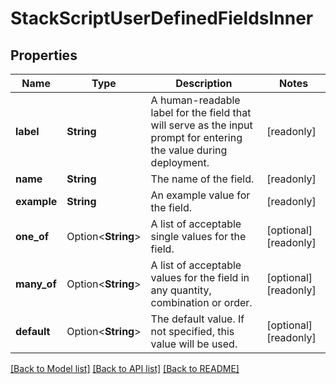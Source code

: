 # StackScriptUserDefinedFieldsInner

## Properties

Name | Type | Description | Notes
------------ | ------------- | ------------- | -------------
**label** | **String** | A human-readable label for the field that will serve as the input prompt for entering the value during deployment.  | [readonly]
**name** | **String** | The name of the field.  | [readonly]
**example** | **String** | An example value for the field.  | [readonly]
**one_of** | Option<**String**> | A list of acceptable single values for the field.  | [optional][readonly]
**many_of** | Option<**String**> | A list of acceptable values for the field in any quantity, combination or order.  | [optional][readonly]
**default** | Option<**String**> | The default value.  If not specified, this value will be used.  | [optional][readonly]

[[Back to Model list]](../README.md#documentation-for-models) [[Back to API list]](../README.md#documentation-for-api-endpoints) [[Back to README]](../README.md)


